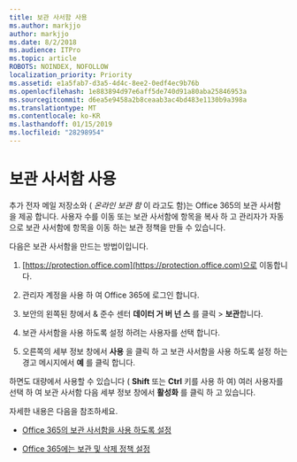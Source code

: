 ```yaml
---
title: 보관 사서함 사용
ms.author: markjjo
author: markjjo
ms.date: 8/2/2018
ms.audience: ITPro
ms.topic: article
ROBOTS: NOINDEX, NOFOLLOW
localization_priority: Priority
ms.assetid: e1a5fab7-d3a5-4d4c-8ee2-0edf4ec9b76b
ms.openlocfilehash: 1e883894d97e6aff5de740d91a80aba25846953a
ms.sourcegitcommit: d6ea5e9458a2b8ceaab3ac4bd483e1130b9a398a
ms.translationtype: MT
ms.contentlocale: ko-KR
ms.lasthandoff: 01/15/2019
ms.locfileid: "28298954"
---
```

# <a name="enable-an-archive-mailbox"></a>보관 사서함 사용

추가 전자 메일 저장소와 ( *온라인 보관 함* 이 라고도 함)는 Office 365의 보관 사서함을 제공 합니다. 사용자 수를 이동 또는 보관 사서함에 항목을 복사 하 고 관리자가 자동으로 보관 사서함에 항목을 이동 하는 보관 정책을 만들 수 있습니다. 
  
다음은 보관 사서함을 만드는 방법이입니다.
  
1. [https://protection.office.com](https://protection.office.com)으로 이동합니다.
    
2. 관리자 계정을 사용 하 여 Office 365에 로그인 합니다.
    
3. 보안의 왼쪽된 창에서 &amp; 준수 센터 **데이터 거 버 넌 스** 를 클릭 \> **보관**합니다.
    
4. 보관 사서함을 사용 하도록 설정 하려는 사용자를 선택 합니다.
    
5. 오른쪽의 세부 정보 창에서 **사용** 을 클릭 하 고 보관 사서함을 사용 하도록 설정 하는 경고 메시지에서 **예** 를 클릭 합니다. 
    
하면도 대량에서 사용할 수 있습니다 ( **Shift** 또는 **Ctrl** 키를 사용 하 여) 여러 사용자를 선택 하 여 보관 사서함 다음 세부 정보 창에서 **활성화** 를 클릭 하 고 있습니다. 
  
자세한 내용은 다음을 참조하세요.
  
- [Office 365의 보관 사서함을 사용 하도록 설정](https://support.office.com/article/enable-archive-mailboxes-in-the-office-365-security-compliance-center-268a109e-7843-405b-bb3d-b9393b2342ce)
    
- [Office 365에는 보관 및 삭제 정책 설정](https://support.office.com/article/Set-up-an-archive-and-deletion-policy-for-mailboxes-in-your-Office-365-organization-ec3587e4-7b4a-40fb-8fb8-8aa05aeae2ce)
    

